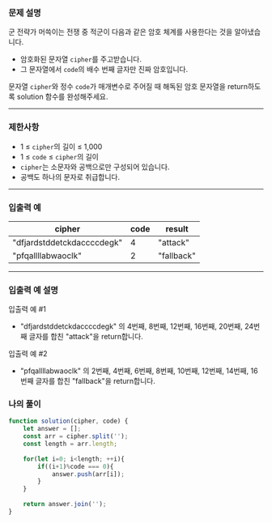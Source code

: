 ### **문제 설명**

군 전략가 머쓱이는 전쟁 중 적군이 다음과 같은 암호 체계를 사용한다는 것을 알아냈습니다.

- 암호화된 문자열 `cipher`를 주고받습니다.
- 그 문자열에서 `code`의 배수 번째 글자만 진짜 암호입니다.

문자열 `cipher`와 정수 `code`가 매개변수로 주어질 때 해독된 암호 문자열을 return하도록 solution 함수를 완성해주세요.

---

### 제한사항

- 1 ≤ `cipher`의 길이 ≤ 1,000
- 1 ≤ `code` ≤ `cipher`의 길이
- `cipher`는 소문자와 공백으로만 구성되어 있습니다.
- 공백도 하나의 문자로 취급합니다.

---

### 입출력 예

| cipher | code | result |
| --- | --- | --- |
| "dfjardstddetckdaccccdegk" | 4 | "attack" |
| "pfqallllabwaoclk" | 2 | "fallback" |

---

### 입출력 예 설명

입출력 예 #1

- "dfjardstddetckdaccccdegk" 의 4번째, 8번째, 12번째, 16번째, 20번째, 24번째 글자를 합친 "attack"을 return합니다.

입출력 예 #2

- "pfqallllabwaoclk" 의 2번째, 4번째, 6번째, 8번째, 10번째, 12번째, 14번째, 16번째 글자를 합친 "fallback"을 return합니다.

### 나의 풀이

```javascript
function solution(cipher, code) {
    let answer = [];
    const arr = cipher.split('');
    const length = arr.length;
    
    for(let i=0; i<length; ++i){
        if((i+1)%code === 0){
            answer.push(arr[i]);
        }
    }
    
    return answer.join('');
}
```